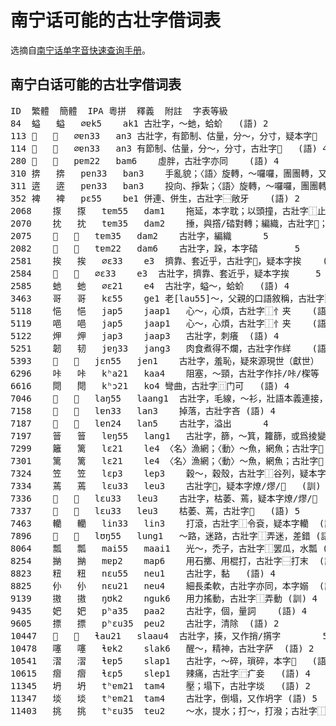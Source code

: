 # 南宁话可能的古壮字借词表

选摘自[南宁话单字音快速查询手册](https://github.com/leimaau/Nanning-Dialect-Manual)。


## 南宁白话可能的古壮字借词表

<pre>
ID	繁體	簡體	IPA	粵拼	釋義	附註	字表等級
84	螠	螠	∅ɐk5	ak1	古壯字，～虵，蛤蚧	(語)	2
113	𠡧	𠡧	∅ɐn33	an3	古壯字，有節制、估量，分～，分寸，疑本字𢷍		4
114	𢷍	𢷍	∅ɐn33	an3	有節制、估量，分～，分寸，古壯字𠡧	(語)	4
280	𦝤	𦝤	pɐm22	bam6	虛胖，古壯字亦同	(語)	4
310	捹	捹	pɐn33	ban3	手亂貌；〈語〉旋轉，～囉囉，團團轉，又作逩字，古壯字⿰車奔		4
311	逩	逩	pɐn33	ban3	投向、掙紮；〈語〉旋轉，～囉囉，團團轉，又作捹字，古壯字⿰車奔		4
352	裨	裨	pɛ55	be1	併連、併生，古壯字⿱敞牙	(語)	2
2068	揼	揼	tɐm55	dam1	拖延，本字耽；以頭撞，古壯字⿰止丁		4
2070	抌	抌	tɐm35	dam2	捶，與撘/䂿對轉；編織，古壯字𦅯；打劫，壯語daemj		4
2075	𦅯	𦅯	tɐm35	dam2	古壯字，編織		5
2082	𨅭	𨅭	tɐm22	dam6	古壯字，跺，本字䂿		5
2581	挨	挨	∅ɛ33	e3	擠靠、套近乎，古壯字𢯕，疑本字挨	(語)	1
2584	𢯕	𢯕	∅ɛ33	e3	古壯字，擠靠、套近乎，疑本字挨		5
2585	虵	虵	∅ɛ21	e4	古壯字，螠～，蛤蚧	(語)	4
3463	哥	哥	kɛ55	ge1	老[lau55]～，父親的口語敘稱，古壯字⿰老吉，疑本字哥	(語)	1
5118	悒	悒	jap5	jaap1	心～，心煩，古壯字⿰忄夹	(語)	2
5119	唈	唈	jap5	jaap1	心～，心煩，古壯字⿰忄夹	(語)	4
5122	炠	炠	jap3	jaap3	古壯字，刺癢	(語)	4
5251	韌	韧	jɐŋ33	jang3	肉食煮得不爛，古壯字作絴	(語)	1
5393	𢚴	𢚴	jɛn55	jen1	古壯字，羞恥，疑來源現世（獻世）		4
6296	咔	咔	kʰa21	kaa4	阻塞，～頸，古壯字作拤/咔/𣕧等	(語)	2
6616	閜	閜	kʰɔ21	ko4	彎曲，古壯字⿵门可	(語)	4
7046	𦀬	𦀬	laŋ55	laang1	古壯字，毛線，～衫，壯語本義連接，又作唥字		4
7158	𠳺	𠳺	lɐn33	lan3	掉落，古壯字吝	(語)	4
7187	𣵰	𣵰	lɐn24	lan5	古壯字，溢出		4
7197	䉕	䉕	lɐŋ55	lang1	古壯字，篩，～箕，籮篩，或爲掕變調	(語)	4
7299	籬	篱	lɛ21	le4	〈名〉漁網；〈動〉～魚，網魚；古壯字𦀎	(語)	1
7301	篱	篱	lɛ21	le4	〈名〉漁網；〈動〉～魚，網魚；古壯字𦀎	(語)	5
7324	笠	笠	lɛp3	lep3	穀～，穀殼，古壯字⿰谷列，疑本字笠	(語)	2
7334	蔫	蔫	lɛu33	leu3	古壯字𦼔，疑本字燎/熮/𣩢	(訓)	2
7336	𦼔	𦼔	lɛu33	leu3	古壯字，枯萎、蔫，疑本字燎/熮/𣩢		4
7337	𣩢	𣩢	lɛu33	leu3	枯萎、蔫，古壯字𦼔	(語)	5
7463	轥	轥	lin33	lin3	打滾，古壯字⿰令袞，疑本字轥	(語)	4
7896	𢙱	𢙱	lʊŋ55	lung1	～路，迷路，古壯字⿰弄迷，差錯	(語)	4
8064	瓢	瓢	mai55	maai1	光～，禿子，古壯字⿰罢瓜，水瓢	(訓)	1
8254	㨥	㨥	mɐp2	map6	用石擲、用棍打，古壯字⿱打末	(訓)	4
8823	粈	粈	nɛu55	neu1	古壯字，黏	(語)	4
8825	仦	仦	nɛu21	neu4	細長柔軟，古壯字亦同，本字嫋	(語)	5
9139	𢳆	𢳆	ŋʊk2	nguk6	用力搖動，古壯字⿰弄動	(訓)	4
9435	妑	妑	pʰa35	paa2	古壯字，個，量詞	(語)	4
9605	摽	摽	pʰɛu35	peu2	古壯字，清除	(語)	2
10447	𢲵	𢲵	ɬau21	slaau4	古壯字，揍，又作捎/𢶠字		5
10478	噻	噻	ɬɐk2	slak6	醒～，精神，古壯字萨	(語)	2
10541	漝	漝	ɬɐp5	slap1	古壯字，～碎，瑣碎，本字𦠿	(語)	5
10615	㿇	㿇	ɬɛp5	slep1	辣痛，古壯字⿸疒妾	(語)	4
11345	坍	坍	tʰɐm21	tam4	壓；塌下，古壯字埮	(語)	2
11347	埮	埮	tʰɐm21	tam4	古壯字，倒塌，又作坍字	(語)	5
11403	挑	挑	tʰɛu35	teu2	～水，提水；打～，打潑；古壯字⿰手兆	(語)	1
</pre>
